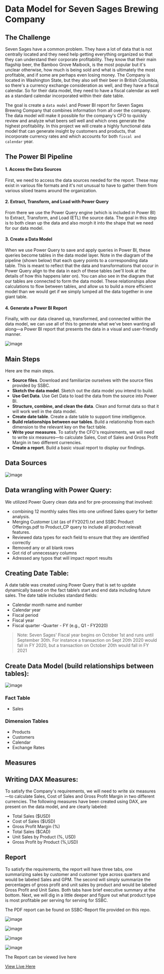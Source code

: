 # Data Model for Seven Sages Brewing Company

## The Challenge
Seven Sages have a common problem. They have a lot of data that is not centrally located and they need help getting everything organized so that they can
understand their corporate profitability. They know that their main flagship beer, the Bamboo Grove Maibock, is the most popular but it's unclear otherwise, how much
is being sold and what is ultimately the most profitable, and if some are perhaps even losing money. The Company is located in Washington State, but they also sell their beer
in British Columbia, so there's a currency exchange consideration as well, and they have a fiscal calendar. So for their data model, they need to have a fiscal calendar as 
well as a standard calendar incorporated within their date table.

The goal is create a `data model` and Power BI report for Seven Sages Brewing Company that combines information from all over the company. The data model will make it possible for the company's CFO to quickly review and analyze what beers sell well and which ones generate the highest profitability. In this project we will create a highly functional data model that can generate insight by customers and products, that incorporate currency rates and which accounts for both `fiscal and calendar` year.



## The Power BI Pipeline
#### 1. Access the Data Sources

First, we need to access the data sources needed for the report. These may exist in various file formats and it's not unusual to have to gather them from various siloed teams around the organization.

#### 2. Extract, Transform, and Load with Power Query

From there we use the Power Query engine (which is included in Power BI) to Extract, Transform, and Load (ETL) the source data. The goal in this step is to both clean up the data and also morph it into the shape that we need for our data model.

#### 3. Create a Data Model

When we use Power Query to save and apply queries in Power BI, these queries become tables in the data model layer. Note in the diagram of the pipeline (shown below) that each query points to a corresponding data table. This is meant to reflect that the data and transformations that occur in Power Query align to the data in each of these tables (we'll look at the details of how this happens later on). You can also see in the diagram that our tables are connected to form the data model. These relationships allow calculations to flow between tables, and allow us to build a more efficient model than we would get if we simply lumped all the data together in one giant table.

#### 4. Generate a Power BI Report

Finally, with our data cleaned up, transformed, and connected within the data model, we can use all of this to generate what we've been wanting all along—a Power BI report that presents the data in a visual and user-friendly manner.

![image](https://github.com/user-attachments/assets/086a164f-ece4-43b2-ab6f-b6393d5a16b6)

## Main Steps
Here are the main steps.

- **Source files**. Download and familiarize ourselves with the source files provided by SSBC.
- **Sketch the data model**. Sketch out the data model you intend to build.
- **Use Get Data**. Use Get Data to load the data from the source into Power BI.
- **Structure, combine, and clean the data**. Clean and format data so that it will work well in the data model.
- **Create date table**. Create a date table to support time intelligence.
- **Build relationships between our tables**. Build a relationship from each dimension to the relevant key on the fact table.
- **Write your measures**. To satisfy the CFO's requirements, we will need to write six measures—to calculate Sales, Cost of Sales and Gross Profit Margin in two different currencies.
 - **Create a report**. Build a basic visual report to display our findings.

## Data Sources

![image](https://github.com/user-attachments/assets/e725d3d1-c0f9-4b11-a061-95c30b13717a)

## Data wrangling with Power Query:

We utilized Power Query clean data and for pre-processing that involved:

- combining 12 monthly sales files into one unifined Sales query for better analysis.
- Merging Customer List (as of FY2021).txt and SSBC Product Offerings.pdf to Product_CP query to include all product relevalt features.
- Reviewed data types for each field to ensure that they are identified correctly
- Removed any or all blank rows
- Got rid of unnecessary columns
- Adressed any typos that will impact report results


## Creating Date Table:
A date table was created using Power Query that is set to update dynamically based on the fact table’s start and end data including future sales. The date table includes standard fields:

- Calendar month name and number
- Calendar year
- Fiscal period
- Fiscal year
- Fiscal quarter -Quarter - FY (e.g., Q1 - FY2020)

> Note: Seven Sages' Fiscal year begins on October 1st and runs until September 30th. For instance a transaction on Sept 20th 2020 would fall in FY 2020, but a transaction on October 20th would fall in FY 2021


## Create Data Model (build relationships between tables):

![image](https://github.com/user-attachments/assets/57ab2abf-bb2d-4da2-8f2f-4eef3e737949)


### Fact Table

- Sales

### Dimension Tables
- Products
- Customers
- Calendar
- Exchange Rates

## Measures

## Writing DAX Measures:
To satisfy the Company's requirements, we will need to write six measures—to calculate Sales, Cost of Sales and Gross Profit Margin in two different currencies. The following measures have been created using DAX, are present on the data model, and are clearly labeled:

- Total Sales ($USD)
- Cost of Sales ($USD)
- Gross Profit Margin (%)
- Total Sales ($CAD)
- Unit Sales by Product (%, USD)
- Gross Profit by Product (%,USD)

## Report

To satisfy the requirements, the report will have three tabs, one summarizing sales by customer and customer type across quarters and would be labeled Sales and GPM. The second will simply summarize the percentages of gross profit and unit sales by product and would be labeled Gross Profit and Unit Sales. Both tabs have brief executive summary at the bottom. Next, we will dig in a little deeper and figure out what product type is most profitable per serving for serving for SSBC.

The PDF report can be found on SSBC-Report file provided on this repo.

![image](https://github.com/user-attachments/assets/5509634d-443c-4d77-a480-9c92df8bf56c)



![image](https://github.com/user-attachments/assets/7558066a-2604-4bdc-82fb-4db12f5e1eb8)


![image](https://github.com/user-attachments/assets/a5b690c9-e513-4097-bbbd-41d117d43392)


![image](https://github.com/user-attachments/assets/e40b8e19-6508-4f3a-88e8-31daa6cf303d)

The Report can be viewed live here

[View Live Here](https://app.powerbi.com/groups/me/reports/adef93f6-02f3-4343-8ec3-d95f2a2f2604/bc0fc33648195482638f?experience=power-bi)




